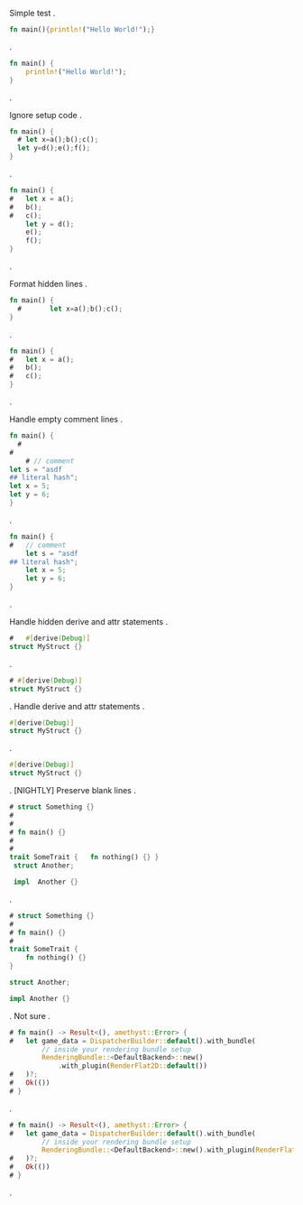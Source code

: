 Simple test
.
~~~rust
fn main(){println!("Hello World!");}
~~~
.
```rust
fn main() {
    println!("Hello World!");
}
```
.


Ignore setup code
.
~~~rust
fn main() {
  # let x=a();b();c();
  let y=d();e();f();
}
~~~
.
```rust
fn main() {
#   let x = a();
#   b();
#   c();
    let y = d();
    e();
    f();
}
```
.

Format hidden lines
.
~~~rust
fn main() {
  #       let x=a();b();c();
}
~~~
.
```rust
fn main() {
#   let x = a();
#   b();
#   c();
}
```
.

Handle empty comment lines
.
~~~rust
fn main() {
  #
#
    # // comment
let s = "asdf
## literal hash";
let x = 5;
let y = 6;
}
~~~
.
```rust
fn main() {
#   // comment
    let s = "asdf
## literal hash";
    let x = 5;
    let y = 6;
}
```
.

Handle hidden derive and attr statements
.
~~~rust
#   #[derive(Debug)]
struct MyStruct {}
~~~
.
```rust
# #[derive(Debug)]
struct MyStruct {}
```
.
Handle derive and attr statements
.
~~~rust
#[derive(Debug)]
struct MyStruct {}
~~~
.
```rust
#[derive(Debug)]
struct MyStruct {}
```
.
[NIGHTLY] Preserve blank lines
.
~~~rust
# struct Something {}
#
#
# fn main() {}
#
#
trait SomeTrait {   fn nothing() {} }
 struct Another;

 impl  Another {}
~~~
.
```rust
# struct Something {}
# 
# fn main() {}
# 
trait SomeTrait {
    fn nothing() {}
}

struct Another;

impl Another {}
```
.
Not sure
.
~~~rust
# fn main() -> Result<(), amethyst::Error> {
#   let game_data = DispatcherBuilder::default().with_bundle(
        // inside your rendering bundle setup
        RenderingBundle::<DefaultBackend>::new()
            .with_plugin(RenderFlat2D::default())
#   )?;
#   Ok(())
# }
~~~
.
```rust
# fn main() -> Result<(), amethyst::Error> {
#   let game_data = DispatcherBuilder::default().with_bundle(
        // inside your rendering bundle setup
        RenderingBundle::<DefaultBackend>::new().with_plugin(RenderFlat2D::default()),
#   )?;
#   Ok(())
# }
```
.